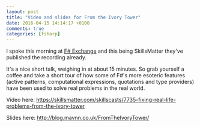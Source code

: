 ```yaml
---
layout: post
title: "Video and slides for From the Ivory Tower"
date: 2016-04-15 14:14:17 +0100
comments: true
categories: [fsharp]
---
```

I spoke this morning at [F# Exchange](https://skillsmatter.com/conferences/7145-f-exchange-2016#program) and this being SkillsMatter they've published the recording already.

It's a nice short talk, weighing in at about 15 minutes. So grab yourself a coffee and
take a short tour of how some of F#'s more esoteric features (active patterns, computational expressions,
quotations and type providers) have been used to solve real problems in the real world.

Video here: https://skillsmatter.com/skillscasts/7735-fixing-real-life-problems-from-the-ivory-tower

Slides here: http://blog.mavnn.co.uk/FromTheIvoryTower/
